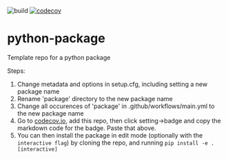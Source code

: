 ![build](https://github.com/jfcrenshaw/python-package/workflows/build/badge.svg)
[![codecov](https://codecov.io/gh/jfcrenshaw/python-package/branch/main/graph/badge.svg?token=3P3LYKA7EV)](https://codecov.io/gh/jfcrenshaw/python-package)

# python-package
Template repo for a python package

Steps:
1. Change metadata and options in setup.cfg, including setting a new package name
2. Rename 'package' directory to the new package name
3. Change all occurences of 'package' in .github/workflows/main.yml to the new package name
4. Go to [codecov.io](https://codecov.io/), add this repo, then click setting->badge and copy the markdown code for the badge. Paste that above.
5. You can then install the package in edit mode (optionally with the `interactive flag`)  by cloning the repo, and running `pip install -e .[interactive]`
